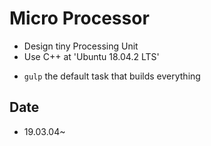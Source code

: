 # Micro Processor
* Design tiny Processing Unit 
* Use C++ at 'Ubuntu 18.04.2 LTS'
- `gulp` the default task that builds everything

## Date
* 19.03.04~
